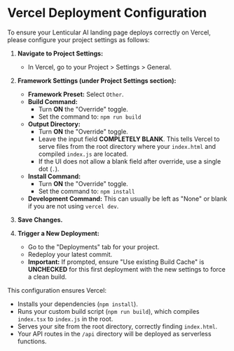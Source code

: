 
# Vercel Deployment Configuration

To ensure your Lenticular AI landing page deploys correctly on Vercel, please configure your project settings as follows:

1.  **Navigate to Project Settings:**
    *   In Vercel, go to your Project > Settings > General.

2.  **Framework Settings (under Project Settings section):**
    *   **Framework Preset:** Select `Other`.
    *   **Build Command:**
        *   Turn **ON** the "Override" toggle.
        *   Set the command to: `npm run build`
    *   **Output Directory:**
        *   Turn **ON** the "Override" toggle.
        *   Leave the input field **COMPLETELY BLANK**. This tells Vercel to serve files from the root directory where your `index.html` and compiled `index.js` are located.
        *   If the UI does not allow a blank field after override, use a single dot (`.`).
    *   **Install Command:**
        *   Turn **ON** the "Override" toggle.
        *   Set the command to: `npm install`
    *   **Development Command:** This can usually be left as "None" or blank if you are not using `vercel dev`.

3.  **Save Changes.**

4.  **Trigger a New Deployment:**
    *   Go to the "Deployments" tab for your project.
    *   Redeploy your latest commit.
    *   **Important:** If prompted, ensure "Use existing Build Cache" is **UNCHECKED** for this first deployment with the new settings to force a clean build.

This configuration ensures Vercel:
- Installs your dependencies (`npm install`).
- Runs your custom build script (`npm run build`), which compiles `index.tsx` to `index.js` in the root.
- Serves your site from the root directory, correctly finding `index.html`.
- Your API routes in the `/api` directory will be deployed as serverless functions.
